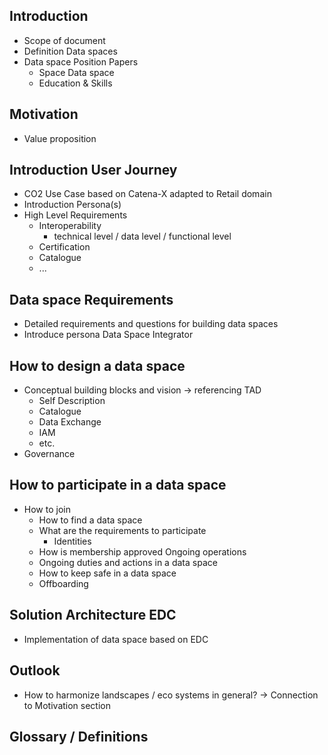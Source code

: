 ## Introduction

* Scope of document
* Definition Data spaces
* Data space Position Papers
  * Space Data space
  * Education & Skills

## Motivation

* Value proposition

## Introduction User Journey

* CO2 Use Case based on Catena-X adapted to Retail domain
* Introduction Persona(s)
* High Level Requirements
  * Interoperability
    * technical level / data level / functional level
  * Certification
  * Catalogue
  * ...

## Data space Requirements

* Detailed requirements and questions for building data spaces
* Introduce persona Data Space Integrator

## How to design a data space

* Conceptual building blocks and vision -> referencing TAD
  * Self Description
  * Catalogue
  * Data Exchange
  * IAM
  * etc.
* Governance

## How to participate in a data space

* How to join
  * How to find a data space
  * What are the requirements to participate
    * Identities
  * How is membership approved
Ongoing operations
  * Ongoing duties and actions in a data space
  * How to keep safe in a data space
  * Offboarding

## Solution Architecture EDC

* Implementation of data space based on EDC

## Outlook

* How to harmonize landscapes / eco systems in general? -> Connection to Motivation section

## Glossary / Definitions